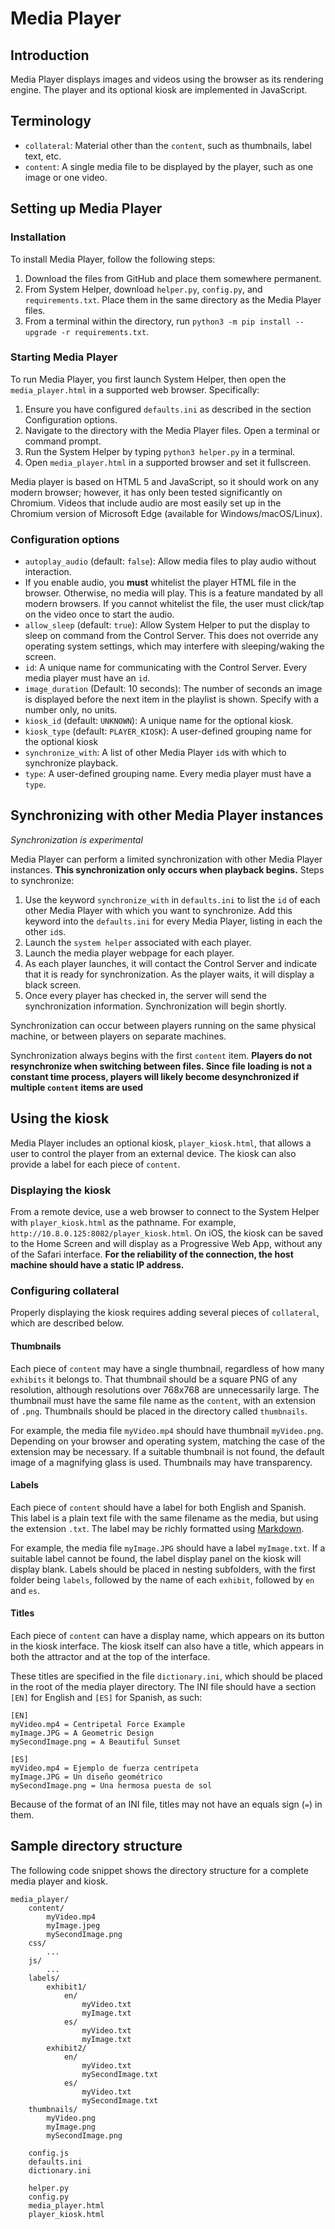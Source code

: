 # Media Player

## Introduction
Media Player displays images and videos using the browser as its rendering engine. The player and its optional kiosk are implemented in JavaScript.

## Terminology
* `collateral`: Material other than the `content`, such as thumbnails, label text, etc.
* `content`: A single media file to be displayed by the player, such as one image or one video.

## Setting up Media Player

### Installation

To install Media Player, follow the following steps:

1. Download the files from GitHub and place them somewhere permanent.
3. From System Helper, download `helper.py`, `config.py`, and `requirements.txt`. Place them in the same directory as the Media Player files.
4. From a terminal within the directory, run `python3 -m pip install --upgrade -r requirements.txt`.

### Starting Media Player

To run Media Player, you first launch System Helper, then open the `media_player.html` in a supported web browser. Specifically:

1. Ensure you have configured `defaults.ini` as described in the section Configuration options.
2. Navigate to the directory with the Media Player files. Open a terminal or command prompt.
3. Run the System Helper by typing `python3 helper.py` in a terminal.
4. Open `media_player.html` in a supported browser and set it fullscreen.

Media player is based on HTML 5 and JavaScript, so it should work on any modern browser; however, it has only been tested significantly on Chromium. Videos that include audio are most easily set up in the Chromium version of Microsoft Edge (available for Windows/macOS/Linux).

### Configuration options
* `autoplay_audio` (default: `false`): Allow media files to play audio without interaction.
 * If you enable audio, you **must** whitelist the player HTML file in the browser. Otherwise, no media will play. This is a feature mandated by all modern browsers. If you cannot whitelist the file, the user must click/tap on the video once to start the audio.
* `allow_sleep` (default: `true`): Allow System Helper to put the display to sleep on command from the Control Server. This does not override any operating system settings, which may interfere with sleeping/waking the screen.
* `id`: A unique name for communicating with the Control Server. Every media player must have an `id`.
* `image_duration` (Default: 10 seconds): The number of seconds an image is displayed before the next item in the playlist is shown. Specify with a number only, no units.
* `kiosk_id` (default: `UNKNOWN`): A unique name for the optional kiosk.
* `kiosk_type` (default: `PLAYER_KIOSK`): A user-defined grouping name for the optional kiosk
* `synchronize_with`: A list of other Media Player `id`s with which to synchronize playback.
* `type`: A user-defined grouping name. Every media player must have a `type`.

## Synchronizing with other Media Player instances

_Synchronization is experimental_

Media Player can perform a limited synchronization with other Media Player instances. **This synchronization only occurs when playback begins.** Steps to synchronize:

1. Use the keyword `synchronize_with` in `defaults.ini` to list the `id` of each other Media Player with which you want to synchronize. Add this keyword into the `defaults.ini` for every Media Player, listing in each the other `id`s.
2. Launch the `system helper` associated with each player.
3. Launch the media player webpage for each player.
4. As each player launches, it will contact the Control Server and indicate that it is ready for synchronization. As the player waits, it will display a black screen.
5. Once every player has checked in, the server will send the synchronization information. Synchronization will begin shortly.

Synchronization can occur between players running on the same physical machine, or between players on separate machines.

Synchronization always begins with the first `content` item. **Players do not resynchronize when switching between files. Since file loading is not a constant time process, players will likely become desynchronized if multiple `content` items are used**

## Using the kiosk

Media Player includes an optional kiosk, `player_kiosk.html`, that allows a user to control the player from an external device. The kiosk can also provide a label for each piece of `content`.

### Displaying the kiosk
From a remote device, use a web browser to connect to the System Helper with `player_kiosk.html` as the pathname. For example, `http://10.8.0.125:8082/player_kiosk.html`. On iOS, the kiosk can be saved to the Home Screen and will display as a Progressive Web App, without any of the Safari interface. **For the reliability of the connection, the host machine should have a static IP address.**

### Configuring collateral
Properly displaying the kiosk requires adding several pieces of `collateral`, which are described below.

#### Thumbnails
Each piece of `content` may have a single thumbnail, regardless of how many `exhibits` it belongs to. That thumbnail should be a square PNG of any resolution, although resolutions over 768x768 are unnecessarily large. The thumbnail must have the same file name as the `content`, with an extension of `.png`. Thumbnails should be placed in the directory called `thumbnails`.

For example, the media file `myVideo.mp4` should have thumbnail `myVideo.png`. Depending on your browser and operating system, matching the case of the extension may be necessary. If a suitable thumbnail is not found, the default image of a magnifying glass is used. Thumbnails may have transparency.

#### Labels
Each piece of `content` should have a label for both English and Spanish. This label is a plain text file with the same filename as the media, but using the extension `.txt`. The label may be richly formatted using [Markdown](https://www.markdownguide.org/basic-syntax/).

For example, the media file `myImage.JPG` should have a label `myImage.txt`. If a suitable label cannot be found, the label display panel on the kiosk will display blank. Labels should be placed in nesting subfolders, with the first folder being `labels`, followed by the name of each `exhibit`, followed by `en` and `es`.

#### Titles
Each piece of `content` can have a display name, which appears on its button in the kiosk interface. The kiosk itself can also have a title, which appears in both the attractor and at the top of the interface.

These titles are specified in the file `dictionary.ini`, which should be placed in the root of the media player directory. The INI file should have a section `[EN]` for English and `[ES]` for Spanish, as such:

```
[EN]
myVideo.mp4 = Centripetal Force Example
myImage.JPG = A Geometric Design
mySecondImage.png = A Beautiful Sunset

[ES]
myVideo.mp4 = Ejemplo de fuerza centrípeta
myImage.JPG = Un diseño geométrico
mySecondImage.png = Una hermosa puesta de sol
```

Because of the format of an INI file, titles may not have an equals sign (`=`) in them.

## Sample directory structure
The following code snippet shows the directory structure for a complete media player and kiosk.

```
media_player/
    content/
        myVideo.mp4
        myImage.jpeg
        mySecondImage.png
    css/
        ...
    js/
        ...
    labels/
        exhibit1/
            en/
                myVideo.txt
                myImage.txt
            es/
                myVideo.txt
                myImage.txt
        exhibit2/
            en/
                myVideo.txt
                mySecondImage.txt
            es/
                myVideo.txt
                mySecondImage.txt
    thumbnails/
        myVideo.png
        myImage.png
        mySecondImage.png

    config.js
    defaults.ini
    dictionary.ini

    helper.py
    config.py
    media_player.html
    player_kiosk.html
```
